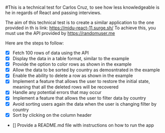 #This is a technical test for Carlos Cruz, to see how less knowledgeable is he in regards of React and passing interviews.

The aim of this technical test is to create a similar application to the one provided in th is link: https://midu-react-11.surge.sh/
To achieve this, you must use the API provided by https://randomuser.me

Here are the steps to follow:

- [X] Fetch 100 rows of data using the API
- [X] Display the data in a table format, similar to the example
- [X] Provide the option to color rows as shown in the example
- [X] Allow the data to be sorted by country as demosntrated in the example
- [X] Enable the ability to delete a row as shown in the example
- [X] Implement a feature that allows the user to restore the initial state, meaning that all the deleted rows will be recovered
- [X] Handle any potential errors that may occur
- [X] Implement a feature that allows the user to filter data by country
- [X] Avoid sorting users again the data when the user is changing filter by country
- [X] Sort by clicking on the column header
- [] Provide a README.md file with instructions on how to run the app